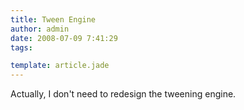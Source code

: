 ```yaml
---
title: Tween Engine
author: admin
date: 2008-07-09 7:41:29
tags: 

template: article.jade
---
```


Actually, I don't need to redesign the tweening engine.
